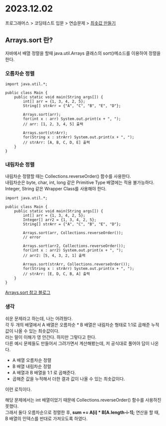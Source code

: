 # 2023.12.02
프로그래머스 > 코딩테스트 입문 > 연습문제 > [최솟값 만들기](https://school.programmers.co.kr/learn/courses/30/lessons/12941)

## Arrays.sort 란?
자바에서 배열 정렬을 할때 java.util.Arrays 클래스의 sort()메소드를 이용하여 정렬을 한다.<br>

### 오름차순 정렬
```
import java.util.*;

public class Main {
    public static void main(String args[]) {
        int[] arr = {1, 3, 4, 2, 5};
        String[] strArr = {"A", "C", "B", "E", "D"};
        
        Arrays.sort(arr);
        for(int x : arr) System.out.print(x + ", ");
        // arr: [1, 2, 3, 4, 5] 출력
        
        Arrays.sort(strArr);
        for(String x : strArr) System.out.print(x + ", ");
        // strArr: [A, B, C, D, E] 출력
    }
}
```

### 내림차순 정렬
내림차순 정렬할 때는 Collections.reverseOrder() 함수를 사용한다.<br>
내림차순은 byte, char, int, long 같은 Primitive Type 배열에는 적용 불가능하다.<br>
Integer, String 같은 Wrapper Class를 사용해야 한다.
```
import java.util.*;

public class Main {
    public static void main(String args[]) {
        int[] arr = {1, 3, 4, 2, 5};
        Integer[] arr2 = {1, 3, 4, 2, 5};
        String[] strArr = {"A", "C", "B", "E", "D"};
        
        Arrays.sort(arr, Collections.reverseOrder());
        // error
        
        Arrays.sort(arr2, Collections.reverseOrder());
        for(int x : arr2) System.out.print(x + ", ");
        // arr2: [5, 4, 3, 2, 1] 출력
        
        Arrays.sort(strArr, Collections.reverseOrder());
        for(String x : strArr) System.out.print(x + ", ");
        // strArr: [E, D, C, B, A] 출력
    }
}
```
[Arrays.sort 참고 블로그](https://velog.io/@skwx50000/java-Arrays.sort%EC%97%90-%EB%8C%80%ED%95%B4%EC%84%9C-%EC%95%8C%EC%95%84%EB%B3%B4%EC%9E%90)

### 생각
쉬운 문제라고 하는데, 나는 어려웠다.<br>
각 두 개의 배열에서 A 배열은 오름차순 * B 배열은 내림차순 형태로 1:1로 곱해준 누적 값이 나올 수 있는 최솟값이다.<br>
라는 말이 이해가 영 안간다. 하지만 그렇다고 한다.<br>
다른 예시 문제들도 만들어서 그려가면서 계산해봤는데, 저 공식대로 풀어야 답이 나온다.<br>

- A 배열 오름차순 정렬
- B 배열 내림차순 정렬
- A 배열과 B 배열을 1:1 로 곱해준다.
- 곱해준 값을 누적해서 더한 결과 값이 나올 수 있는 최솟값이다.

이런 로직이다. <br>

해당 문제에서는 int 배열이었기 때문에 Collections.reverseOrder() 함수를 사용하진 못했다.<br>
그래서 둘다 오름차순으로 정렬한 후,<b>
sum += A[i] * B[A.length-i-1];</b> 연산을 할 때, B 배열의 인덱스를 반대로 가져오도록 하였다.